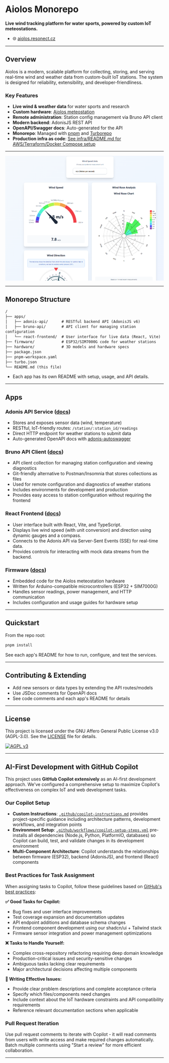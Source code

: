 # Aiolos Monorepo

**Live wind tracking platform for water sports, powered by custom IoT meteostations.**

- 🌐 [aiolos.resonect.cz](https://aiolos.resonect.cz/)

---

## Overview

Aiolos is a modern, scalable platform for collecting, storing, and serving real-time wind and weather data from custom-built IoT stations. The system is designed for reliability, extensibility, and developer-friendliness.

### Key Features

- **Live wind & weather data** for water sports and research
- **Custom hardware**: [Aiolos meteostation](https://github.com/Resonect-Technology/Aiolos-HW)
- **Remote administration**: Station config management via Bruno API client
- **Modern backend**: AdonisJS REST API
- **OpenAPI/Swagger docs**: Auto-generated for the API
- **Monorepo**: Managed with [pnpm](https://pnpm.io/) and [Turborepo](https://turbo.build/)
- **Production infra as code**: [See infra/README.md for AWS/Terraform/Docker Compose setup](infra/README.md)

---

![Aiolos Dashboard Screenshot](docs/screenshot-dashboard.png)

---

## Monorepo Structure

```
/
├── apps/
│   ├── adonis-api/      # RESTful backend API (AdonisJS v6)
│   ├── bruno-api/       # API client for managing station configuration
│   └── react-frontend/  # User interface for live data (React, Vite)
├── firmware/            # ESP32/SIM7000G code for weather stations
├── hardware/            # 3D models and hardware specs
├── package.json
├── pnpm-workspace.yaml
├── turbo.json
└── README.md (this file)
```

- Each app has its own README with setup, usage, and API details.

---

## Apps

### Adonis API Service ([docs](apps/adonis-api/README.md))

- Stores and exposes sensor data (wind, temperature)
- RESTful, IoT-friendly routes: `/station/:station_id/readings`
- Direct HTTP endpoint for weather stations to submit data
- Auto-generated OpenAPI docs with [adonis-autoswagger](https://github.com/ad-on-is/adonis-autoswagger)

### Bruno API Client ([docs](apps/bruno-api/README.md))

- API client collection for managing station configuration and viewing diagnostics
- Git-friendly alternative to Postman/Insomnia that stores collections as files
- Used for remote configuration and diagnostics of weather stations
- Includes environments for development and production
- Provides easy access to station configuration without requiring the frontend

### React Frontend ([docs](apps/react-frontend/README.md))

- User interface built with React, Vite, and TypeScript.
- Displays live wind speed (with unit conversion) and direction using dynamic gauges and a compass.
- Connects to the Adonis API via Server-Sent Events (SSE) for real-time data.
- Provides controls for interacting with mock data streams from the backend.

### Firmware ([docs](firmware/README.md))

- Embedded code for the Aiolos meteostation hardware
- Written for Arduino-compatible microcontrollers (ESP32 + SIM7000G)
- Handles sensor readings, power management, and HTTP communication
- Includes configuration and usage guides for hardware setup

---

## Quickstart

From the repo root:

```sh
pnpm install
```

See each app's README for how to run, configure, and test the services.

---

## Contributing & Extending

- Add new sensors or data types by extending the API routes/models
- Use JSDoc comments for OpenAPI docs
- See code comments and each app's README for details

---

## License

This project is licensed under the GNU Affero General Public License v3.0 (AGPL-3.0). See the [LICENSE](LICENSE) file for details.

[![AGPL v3](https://img.shields.io/badge/License-AGPL%20v3-blue.svg)](https://www.gnu.org/licenses/agpl-3.0)

---

## AI-First Development with GitHub Copilot

This project uses **GitHub Copilot extensively** as an AI-first development approach. We've configured a comprehensive setup to maximize Copilot's effectiveness on complex IoT and web development tasks.

### Our Copilot Setup

- **Custom Instructions**: [`.github/copilot-instructions.md`](.github/copilot-instructions.md) provides project-specific guidance including architecture patterns, development workflows, and integration points
- **Environment Setup**: [`.github/workflows/copilot-setup-steps.yml`](.github/workflows/copilot-setup-steps.yml) pre-installs all dependencies (Node.js, Python, PlatformIO, databases) so Copilot can build, test, and validate changes in its development environment
- **Multi-Component Architecture**: Copilot understands the relationships between firmware (ESP32), backend (AdonisJS), and frontend (React) components

### Best Practices for Task Assignment

When assigning tasks to Copilot, follow these guidelines based on [GitHub's best practices](https://docs.github.com/en/enterprise-cloud@latest/copilot/how-tos/agents/copilot-coding-agent/best-practices-for-using-copilot-to-work-on-tasks):

**✅ Good Tasks for Copilot:**

- Bug fixes and user interface improvements
- Test coverage expansion and documentation updates
- API endpoint additions and database schema changes
- Frontend component development using our shadcn/ui + Tailwind stack
- Firmware sensor integration and power management optimizations

**❌ Tasks to Handle Yourself:**

- Complex cross-repository refactoring requiring deep domain knowledge
- Production-critical issues and security-sensitive changes
- Ambiguous tasks lacking clear requirements
- Major architectural decisions affecting multiple components

**📝 Writing Effective Issues:**

- Provide clear problem descriptions and complete acceptance criteria
- Specify which files/components need changes
- Include context about the IoT hardware constraints and API compatibility requirements
- Reference relevant documentation sections when applicable

### Pull Request Iteration

Use pull request comments to iterate with Copilot - it will read comments from users with write access and make required changes automatically. Batch multiple comments using "Start a review" for more efficient collaboration.

---

